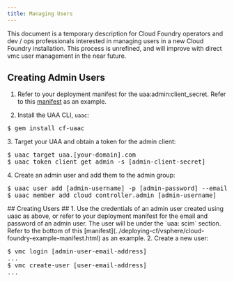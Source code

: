 ```yaml
---
title: Managing Users
---
```


This document is a temporary description for Cloud Foundry operators and dev / ops professionals interested in managing users in a new Cloud Foundry installation. This process is unrefined, and will improve with direct vmc user management in the near future.

## <a id='creating-admin-users'></a> Creating Admin Users ##

1. Refer to your deployment manifest for the uaa:admin:client_secret. Refer to this [manifest](../deploying-cf/vsphere/cloud-foundry-example-manifest.html) as an example.

2. Install the UAA CLI, `uaac`:
<pre class="terminal">
$ gem install cf-uaac
</pre class="terminal">

3. Target your UAA and obtain a token for the admin client:
<pre class="terminal">
$ uaac target uaa.[your-domain].com
$ uaac token client get admin -s [admin-client-secret]
</pre class="terminal"> 

4. Create an admin user and add them to the admin group:
<pre class="terminal">
$ uaac user add [admin-username] -p [admin-password] --emails [admin-user-email-address]
$ uaac member add cloud_controller.admin [admin-username]
</pre class="terminal">

## <a id='creating-users'></a> Creating Users ##

1. Use the credentials of an admin user created using uaac as above, or refer to your deployment manifest for the email and password of an admin user. The user will be under the `uaa: scim` section. Refer to the bottom of this [manifest](../deploying-cf/vsphere/cloud-foundry-example-manifest.html) as an example.

2. Create a new user:
<pre class="terminal">
$ vmc login [admin-user-email-address]
...
$ vmc create-user [user-email-address]
...
</pre class="terminal">
